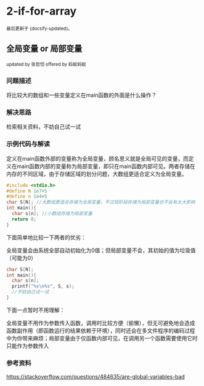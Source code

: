 # 2-if-for-array

<small>最后更新于 {docsify-updated}。</small>

## 全局变量 or 局部变量

<small>updated by 张哲恺	offered by 蚂蚁蚂蚁</small>

### 问题描述

将比较大的数组和一些变量定义在main函数的外面是什么操作？

### 解决思路

检索相关资料，不妨自己试一试

### 示例代码与解读

定义在main函数外部的变量称为全局变量，顾名思义就是全局可见的变量，而定义在main函数内部的变量称为局部变量，即只在main函数内部可见。两者存储在内存的不同区域，由于存储区域的划分问题，大数组更适合定义为全局变量。

```c
#include <stdio.h>
#define N 1e7+5 
#define n 1e4+5
char S[N]; //大数组更适合存储为全局变量，不过现阶段存储为局部变量也不会有太大影响
int main(){
  char s[n]; //小数组存储为局部变量
  return 0;
}
```

下面简单地比较一下两者的优劣：

全局变量会由系统全部自动初始化为0值；但局部变量不会，其初始的值为垃圾值（可能为0）

```c
char S[N];
int main(){
  char s[n];
  printf("%s\n%s", S, s);
  //不妨自己试一试
}
```

下面一点暂时不用理解：

全局变量不用作为参数传入函数，调用时比较方便（偷懒），但无可避免地会造成函数副作用（即函数运行的结果依赖于环境），同时还会在多文件程序的编码过程中为你带来麻烦；局部变量由于仅函数内部可见，在调用另一个函数需要使用它时只能作为参数传入

### 参考资料

https://stackoverflow.com/questions/484635/are-global-variables-bad
